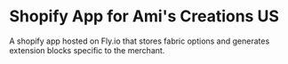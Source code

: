 # Shopify App for Ami's Creations US

A shopify app hosted on Fly.io that stores fabric options and generates extension blocks specific to the merchant. 
